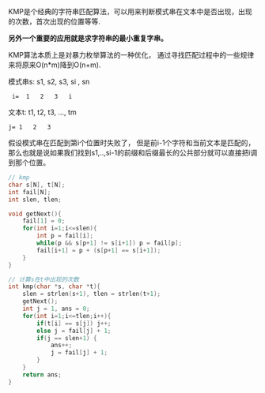 
KMP是个经典的字符串匹配算法，可以用来判断模式串在文本中是否出现，出现的次数，首次出现的位置等等.

**另外一个重要的应用就是求字符串的最小重复字串。**

KMP算法本质上是对暴力枚举算法的一种优化， 通过寻找匹配过程中的一些规律来将原来O(n*m)降到O(n+m).

模式串s: s1, s2, s3, si , sn

     i=  1   2   3   i

文本t: t1, t2, t3, ..., tm

    j= 1   2   3

假设模式串在匹配到第i个位置时失败了， 但是前i-1个字符和当前文本是匹配的， 
那么也就是说如果我们找到s1,..,si-1的前缀和后缀最长的公共部分就可以直接把i调到那个位置。

``` c++
// kmp
char s[N], t[N];
int fail[N];
int slen, tlen;

void getNext(){
    fail[1] = 0;
    for(int i=1;i<=slen){
        int p = fail[i];
        while(p && s[p+1] != s[i+1]) p = fail[p];
        fail[i+1] = p + (s[p+1] == s[i+1]);
    }
}

// 计算s在t中出现的次数
int kmp(char *s, char *t){
    slen = strlen(s+1), tlen = strlen(t+1);
    getNext();
    int j = 1, ans = 0;
    for(int i=1;i<=tlen;i++){
        if(t[i] == s[j]) j++;
        else j = fail[j] + 1;
        if(j == slen+1) {
            ans++;
            j = fail[j] + 1;
        }
    }
    return ans;
}

```
